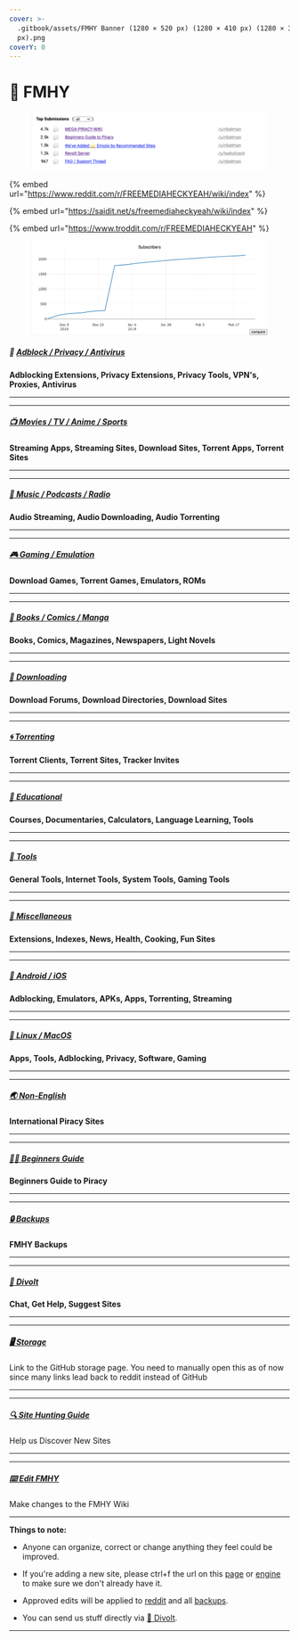```yaml
---
cover: >-
  .gitbook/assets/FMHY Banner (1280 × 520 px) (1280 × 410 px) (1280 × 300
  px).png
coverY: 0
---
```


# 📓 FMHY

<figure><img src=".gitbook/assets/FREEMEDIAHECKYEAH.png" alt=""><figcaption></figcaption></figure>

{% embed url="https://www.reddit.com/r/FREEMEDIAHECKYEAH/wiki/index" %}

{% embed url="https://saidit.net/s/freemediaheckyeah/wiki/index" %}

{% embed url="https://www.troddit.com/r/FREEMEDIAHECKYEAH" %}

<figure><img src=".gitbook/assets/FMHY Stats 2.png" alt=""><figcaption></figcaption></figure>

##### 📛 [Adblock / Privacy / Antivirus](AdblockVPNGuide.md)

**Adblocking Extensions, Privacy Extensions, Privacy Tools, VPN's, Proxies, Antivirus**

***
***

#####  [📺 Movies / TV / Anime / Sports](VideoPiracyGuide.md)

**Streaming Apps, Streaming Sites, Download Sites, Torrent Apps, Torrent Sites**

***
***

##### [🎵 Music / Podcasts / Radio](AudioPiracyGuide.md)

**Audio Streaming, Audio Downloading, Audio Torrenting**

***
***

##### [🎮 Gaming / Emulation](GamingPiracyGuide.md)

**Download Games, Torrent Games, Emulators, ROMs**

***
***

##### [📗 Books / Comics / Manga](ReadingPiracyGuide.md)

**Books, Comics, Magazines, Newspapers, Light Novels**

***
***

##### [💾 Downloading](DownloadPiracyGuide.md)

**Download Forums, Download Directories, Download Sites**

***
***

##### [🌀 Torrenting](TorrentPiracyGuide.md)

**Torrent Clients, Torrent Sites, Tracker Invites**

***
***

##### [🧠 Educational](EDUPiracyGuide.md)

**Courses, Documentaries, Calculators, Language Learning, Tools**

***
***

##### [🔧 Tools](TOOLSGuide.md)

**General Tools, Internet Tools, System Tools, Gaming Tools**

***
***

##### [📂 Miscellaneous](MISCGuide.md)

**Extensions, Indexes, News, Health, Cooking, Fun Sites**

***
***

##### [📱 Android / iOS](AndroidPiracyGuide.md)

**Adblocking, Emulators, APKs, Apps, Torrenting, Streaming**

***
***

##### [🐧 Linux / MacOS](LinuxGuide.md)

**Apps, Tools, Adblocking, Privacy, Software, Gaming**

***
***

##### [🌏 Non-English](Non-English.md)

**International Piracy Sites** 

***
***

##### [🏴‍☠️ Beginners Guide](Beginners%20Guide%20to%20Piracy.md)

**Beginners Guide to Piracy**

***
***

##### [🔒 Backups](Backups.md)

**FMHY Backups**

***
***

##### [💬 Divolt](https://redd.it/uto5vw)

**Chat, Get Help, Suggest Sites**

***
***

##### [🖥 Storage](STORAGE.md)

Link to the GitHub storage page. You need to manually open this as of now since many links lead back to reddit instead of GitHub

***
***

##### [🔍 Site Hunting Guide](Site%20Hunting%20Guide.md)

Help us Discover New Sites

---
---

##### [⌨️ Edit FMHY](Edit%20FMHY.md)

Make changes to the FMHY Wiki

***

**Things to note:**

* Anyone can organize, correct or change anything they feel could be improved.

* If you're adding a new site, please ctrl+f the url on this [page](https://raw.githubusercontent.com/nbats/FMHYedit/main/single-page) or [engine](https://github.com/Rust1667/a-FMHY-search-engine) to make sure we don't already have it.

* Approved edits will be applied to [reddit](https://www.reddit.com/r/FREEMEDIAHECKYEAH/wiki) and all [backups](https://www.reddit.com/r/FREEMEDIAHECKYEAH/wiki/backups).

* You can send us stuff directly via [💬 Divolt](https://redd.it/uto5vw).

---
